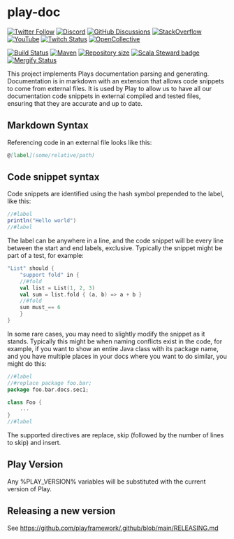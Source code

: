 # play-doc

[![Twitter Follow](https://img.shields.io/twitter/follow/playframework?label=follow&style=flat&logo=twitter&color=brightgreen)](https://twitter.com/playframework)
[![Discord](https://img.shields.io/discord/931647755942776882?logo=discord&logoColor=white)](https://discord.gg/g5s2vtZ4Fa)
[![GitHub Discussions](https://img.shields.io/github/discussions/playframework/playframework?&logo=github&color=brightgreen)](https://github.com/playframework/playframework/discussions)
[![StackOverflow](https://img.shields.io/static/v1?label=stackoverflow&logo=stackoverflow&logoColor=fe7a16&color=brightgreen&message=playframework)](https://stackoverflow.com/tags/playframework)
[![YouTube](https://img.shields.io/youtube/channel/views/UCRp6QDm5SDjbIuisUpxV9cg?label=watch&logo=youtube&style=flat&color=brightgreen&logoColor=ff0000)](https://www.youtube.com/channel/UCRp6QDm5SDjbIuisUpxV9cg)
[![Twitch Status](https://img.shields.io/twitch/status/playframework?logo=twitch&logoColor=white&color=brightgreen&label=live%20stream)](https://www.twitch.tv/playframework)
[![OpenCollective](https://img.shields.io/opencollective/all/playframework?label=financial%20contributors&logo=open-collective)](https://opencollective.com/playframework)

[![Build Status](https://github.com/playframework/play-doc/actions/workflows/build-test.yml/badge.svg)](https://github.com/playframework/play-doc/actions/workflows/build-test.yml)
[![Maven](https://img.shields.io/maven-central/v/com.typesafe.play/play-doc_2.13.svg?logo=apache-maven)](https://mvnrepository.com/artifact/com.typesafe.play/play-doc_2.13)
[![Repository size](https://img.shields.io/github/repo-size/playframework/play-doc.svg?logo=git)](https://github.com/playframework/play-doc)
[![Scala Steward badge](https://img.shields.io/badge/Scala_Steward-helping-blue.svg?style=flat&logo=data:image/png;base64,iVBORw0KGgoAAAANSUhEUgAAAA4AAAAQCAMAAAARSr4IAAAAVFBMVEUAAACHjojlOy5NWlrKzcYRKjGFjIbp293YycuLa3pYY2LSqql4f3pCUFTgSjNodYRmcXUsPD/NTTbjRS+2jomhgnzNc223cGvZS0HaSD0XLjbaSjElhIr+AAAAAXRSTlMAQObYZgAAAHlJREFUCNdNyosOwyAIhWHAQS1Vt7a77/3fcxxdmv0xwmckutAR1nkm4ggbyEcg/wWmlGLDAA3oL50xi6fk5ffZ3E2E3QfZDCcCN2YtbEWZt+Drc6u6rlqv7Uk0LdKqqr5rk2UCRXOk0vmQKGfc94nOJyQjouF9H/wCc9gECEYfONoAAAAASUVORK5CYII=)](https://scala-steward.org)
[![Mergify Status](https://img.shields.io/endpoint.svg?url=https://api.mergify.com/v1/badges/playframework/play-doc&style=flat)](https://mergify.com)

This project implements Plays documentation parsing and generating.  Documentation is in markdown with an extension that allows code snippets to come from external files.  It is used by Play to allow us to have all our documentation code snippets in external compiled and tested files, ensuring that they are accurate and up to date.

## Markdown Syntax

Referencing code in an external file looks like this:

```markdown
@[label](some/relative/path)
```

## Code snippet syntax

Code snippets are identified using the hash symbol prepended to the label, like this:

```scala
//#label
println("Hello world")
//#label
```

The label can be anywhere in a line, and the code snippet will be every line between the start and end labels, exclusive.  Typically the snippet might be part of a test, for example:

```scala
"List" should {
    "support fold" in {
    //#fold
    val list = List(1, 2, 3)
    val sum = list.fold { (a, b) => a + b }
    //#fold
    sum must_== 6
    }
}
```

In some rare cases, you may need to slightly modify the snippet as it stands.  Typically this might be when naming conflicts exist in the code, for example, if you want to show an entire Java class with its package name, and you have multiple places in your docs where you want to do similar, you might do this:

```scala
//#label
//#replace package foo.bar;
package foo.bar.docs.sec1;

class Foo {
    ...
}
//#label
```

The supported directives are replace, skip (followed by the number of lines to skip) and insert.

## Play Version

Any %PLAY_VERSION% variables will be substituted with the current version of Play.

## Releasing a new version

See https://github.com/playframework/.github/blob/main/RELEASING.md
